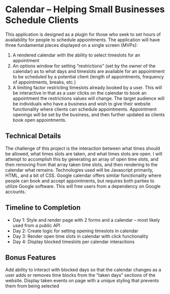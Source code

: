 # Calendar – Helping Small Businesses Schedule Clients

This application is designed as a plugin for those who seek to set hours of availability for people to schedule appointments. The application will have three fundamental pieces displayed on a single screen (MVPs):
1.	A rendered calendar with the ability to select timeslots for an appointment
2.	An options window for setting “restrictions” (set by the owner of the calendar) as to what days and timeslots are available for an appointment to be scheduled by a potential client (length of appointments, frequency of appointments, breaks, etc.)
3.	A limiting factor restricting timeslots already booked by a user. This will be interactive in that as a user clicks on the calendar to book an appointment the restrictions values will change.
The target audience will be individuals who have a business and wish to give their website functionality where clients can schedule appointments. Appointment openings will be set by the business, and then further updated as clients book open appointments.

## Technical Details
The challenge of this project is the interaction between what times should be allowed, what times slots are taken, and what times slots are open. I will attempt to accomplish this by generating an array of open time slots, and then removing from that array taken time slots, and then rendering to the calendar what remains. Technologies used will be Javascript primarily, HTML, and a bit of CSS. Google calendar offers similar functionality where people can book and accept appointments, but requires both parties to utilize Google software. This will free users from a dependency on Google accounts.

## Timeline to Completion
* Day 1: Style and render page with 2 forms and a calendar – most likely used from a public API
* Day 2: Create logic for setting opening timeslots in calendar
* Day 3: Render open time slots in calendar with click functionality
* Day 4: Display blocked timeslots per calendar interactions

## Bonus Features
Add ability to interact with blocked days so that the calendar changes as a user adds or removes time blocks from the “taken days” sections of the website. Display taken events on page with a unique styling that prevents them from being selected


